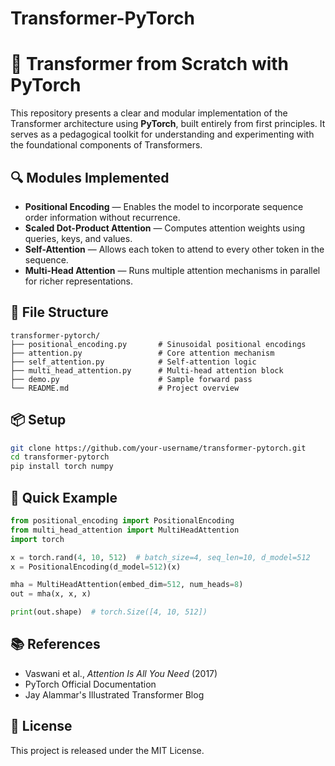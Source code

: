 # Transformer-PyTorch
# 🧠 Transformer from Scratch with PyTorch

This repository presents a clear and modular implementation of the Transformer architecture using **PyTorch**, built entirely from first principles. It serves as a pedagogical toolkit for understanding and experimenting with the foundational components of Transformers.

## 🔍 Modules Implemented

- **Positional Encoding** — Enables the model to incorporate sequence order information without recurrence.
- **Scaled Dot-Product Attention** — Computes attention weights using queries, keys, and values.
- **Self-Attention** — Allows each token to attend to every other token in the sequence.
- **Multi-Head Attention** — Runs multiple attention mechanisms in parallel for richer representations.

## 🧱 File Structure

```
transformer-pytorch/
├── positional_encoding.py       # Sinusoidal positional encodings
├── attention.py                 # Core attention mechanism
├── self_attention.py            # Self-attention logic
├── multi_head_attention.py      # Multi-head attention block
├── demo.py                      # Sample forward pass
└── README.md                    # Project overview
```

## 📦 Setup

```bash
git clone https://github.com/your-username/transformer-pytorch.git
cd transformer-pytorch
pip install torch numpy
```

## 🚀 Quick Example

```python
from positional_encoding import PositionalEncoding
from multi_head_attention import MultiHeadAttention
import torch

x = torch.rand(4, 10, 512)  # batch_size=4, seq_len=10, d_model=512
x = PositionalEncoding(d_model=512)(x)

mha = MultiHeadAttention(embed_dim=512, num_heads=8)
out = mha(x, x, x)

print(out.shape)  # torch.Size([4, 10, 512])
```

## 📚 References

- Vaswani et al., *Attention Is All You Need* (2017)
- PyTorch Official Documentation
- Jay Alammar's Illustrated Transformer Blog

## 📝 License

This project is released under the MIT License.
